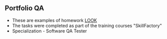 ## Portfolio QA
- These are examples of homework [LOOK](https://svetlanasemirenko.github.io/Portfolio-QA/)
- The tasks were completed as part of the training courses "SkillFactory"
- Specialization - Software QA Tester
